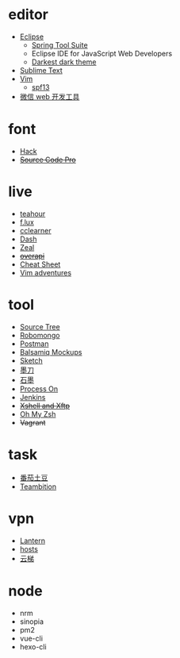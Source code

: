 # editor
- [Eclipse](http://www.eclipse.org)
  - [Spring Tool Suite](http://spring.io/tools/sts/all)
  - Eclipse IDE for JavaScript Web Developers
  - [Darkest dark theme](https://www.genuitec.com/tech/darkest-dark)
- [Sublime Text](http://www.sublimetext.com)
- [Vim](http://www.vim.org)
  - [spf13](http://vim.spf13.com)
- [微信 web 开发工具](https://mp.weixin.qq.com/debug/wxadoc/dev/devtools/download.html)

# font
- [Hack](http://sourcefoundry.org/hack)
- ~~[Source Code Pro](http://adobe-fonts.github.io/source-code-pro)~~

# live
- [teahour](http://teahour.fm)
- [f.lux](https://justgetflux.com)
- [cclearner](https://www.piriform.com/ccleaner)
- [Dash](https://kapeli.com/dash)
- [Zeal](https://zealdocs.org)
- ~~[overapi](http://overapi.com)~~
- [Cheat Sheet](https://www.mediaatelier.com/CheatSheet)
- [Vim adventures](http://vim-adventures.com)

# tool
- [Source Tree](https://www.sourcetreeapp.com)
- [Robomongo](https://robomongo.org)
- [Postman](https://www.getpostman.com)
- [Balsamiq Mockups](https://balsamiq.com)
- [Sketch](https://www.sketchapp.com)
- [墨刀](https://modao.cc)
- [石墨](https://shimo.im)
- [Process On](https://www.processon.com)
- [Jenkins](https://jenkins.io)
- ~~[Xshell and Xftp](http://www.netsarang.com)~~
- [Oh My Zsh](http://ohmyz.sh)
- ~~Vagrant~~

# task
- [番茄土豆](https://www.pomotodo.com)
- [Teambition](https://www.teambition.com)

# vpn
- [Lantern](https://github.com/getlantern/lantern)
- [hosts](https://github.com/racaljk/hosts)
- [云梯](https://www.yuntipub.com)

# node
- nrm
- sinopia
- pm2
- vue-cli
- hexo-cli